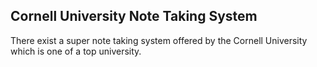 ## Cornell University Note Taking System

There exist a super note taking system offered by the Cornell University which is one of a top university.
